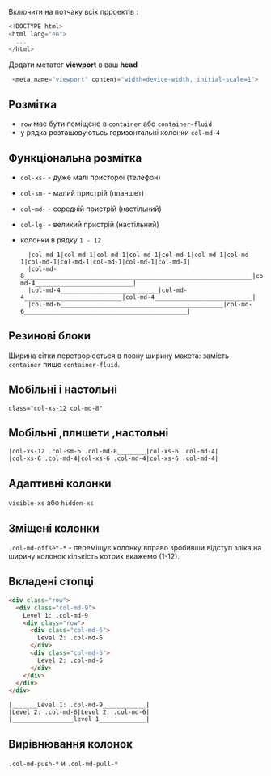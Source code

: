 Включити на потчаку всіх прроектів :
``` javascript
<!DOCTYPE html>
<html lang="en">
  ...
</html>
```
Додати метатег **viewport** в ваш **head**
``` javascript
 <meta name="viewport" content="width=device-width, initial-scale=1">
```

## Розмітка
* `row` має бути поміщено в `container` або `container-fluid`
* у рядка розташовуютьсь горизонтальні колонки `col-md-4`

## Функціональна розмітка
* `col-xs-` - дуже малі присторої (телефон)
* `col-sm-` - малий пристрій (планшет)
* `col-md-` - середній пристрій (настільний)
* `col-lg-` - великий пристрій  (настільний)
* колонки в рядку `1 - 12`

        |col-md-1|col-md-1|col-md-1|col-md-1|col-md-1|col-md-1|col-md-1|col-md-1|col-md-1|col-md-1|col-md-1|col-md-1|
        |col-md-8_______________________________________________________________|col-md-4___________________________|
        |col-md-4___________________________|col-md-4___________________________|col-md-4___________________________|
        |col-md-6_____________________________________________|col-md-6_____________________________________________|

## Резинові блоки
Ширина сітки перетворюється в повну ширину макета: 
 замість `container` пише  `container-fluid`.

## Мобільні і настольні
`class="col-xs-12 col-md-8"`
## Мобільні ,плншети ,настольні
```
|col-xs-12 .col-sm-6 .col-md-8________|col-xs-6 .col-md-4| 
|col-xs-6 .col-md-4|col-xs-6 .col-md-4|col-xs-6 .col-md-4|
```

## Адаптивні колонки
`visible-xs` aбо `hidden-xs`
## Зміщені колонки
`.col-md-offset-*` - переміщує колонку вправо зробивши відступ зліка,на ширину колонок кількість котрих вкажемо (1-12).

## Вкладені стопці
```html
<div class="row">
  <div class="col-md-9">
    Level 1: .col-md-9
    <div class="row">
      <div class="col-md-6">
        Level 2: .col-md-6
      </div>
      <div class="col-md-6">
        Level 2: .col-md-6
      </div>
    </div>
  </div>
</div>
```
```
|_______Level 1: .col-md-9____________|
|Level 2: .col-md-6|Level 2: .col-md-6|
|_________________level 1_____________|
```
## Вирівнювання колонок 
`.col-md-push-*` и `.col-md-pull-*`
